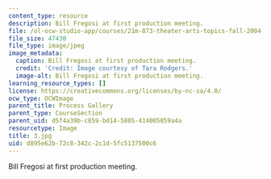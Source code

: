 ```yaml
---
content_type: resource
description: Bill Fregosi at first production meeting.
file: /ol-ocw-studio-app/courses/21m-873-theater-arts-topics-fall-2004-january-iap-2005/d895e62b72c8342c2c1d5fc5137500c6_3.jpg
file_size: 47430
file_type: image/jpeg
image_metadata:
  caption: Bill Fregosi at first production meeting.
  credit: 'Credit: Image courtesy of Tara Rodgers.'
  image-alt: Bill Fregosi at first production meeting.
learning_resource_types: []
license: https://creativecommons.org/licenses/by-nc-sa/4.0/
ocw_type: OCWImage
parent_title: Process Gallery
parent_type: CourseSection
parent_uid: d5f4a39b-c859-bd14-5805-414005059a4a
resourcetype: Image
title: 3.jpg
uid: d895e62b-72c8-342c-2c1d-5fc5137500c6
---
```

Bill Fregosi at first production meeting.